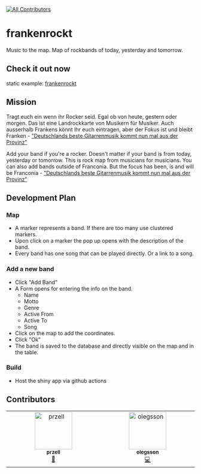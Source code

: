 <!-- ALL-CONTRIBUTORS-BADGE:START - Do not remove or modify this section -->
[![All Contributors](https://img.shields.io/badge/all_contributors-2-orange.svg?style=flat-square)](#contributors-)
<!-- ALL-CONTRIBUTORS-BADGE:END -->

# frankenrockt
Music to the map. Map of rockbands of today, yesterday and tomorrow.

## Check it out now

static example: [frankenrockt](https://przell.github.io/frankenrockt/)

## Mission
Tragt euch ein wenn ihr Rocker seid. Egal ob von heute, gestern oder morgen. Das ist eine Landrockkarte von Musikern für Musiker. Auch ausserhalb Frankens könnt Ihr euch eintragen, aber der Fokus ist und bleibt Franken - ["Deutschlands beste Gitarrenmusik kommt nun mal aus der Provinz"](https://www.br.de/radio/bayern2/sendungen/podcasts/fraenkische-garagenbands-aus-den-spaeten-achtzigern-102.html "BR2 Nachtmix - Fränkische Garagenrockbands auf den späten 80ern")

Add your band if you're a rocker. Doesn't matter if your band is from today, yesterday or tomorrow.
This is rock map from musicians for musicians. You can also add bands outside of Franconia.
But the focus has been, is and will be Franconia - ["Deutschlands beste Gitarrenmusik kommt nun mal aus der Provinz"](https://www.br.de/radio/bayern2/sendungen/podcasts/fraenkische-garagenbands-aus-den-spaeten-achtzigern-102.html "BR2 Nachtmix - Fränkische Garagenrockbands auf den späten 80ern")

## Development Plan
### Map
- A marker represents a band. If there are too many use clustered markers.
- Upon click on a marker the pop up opens with the description of the band.
- Every band has one song that can be played directly. Or a link to a song.

### Add a new band
- Click "Add Band"
- A Form opens for entering the info on the band.
  - Name
  - Motto
  - Genre
  - Active From
  - Active To
  - Song
- Click on the map to add the coordinates.
- Click "Ok"
- The band is saved to the database and directly visible on the map and in the table.

### Build
- Host the shiny app via github actions

## Contributors

<!-- ALL-CONTRIBUTORS-LIST:START - Do not remove or modify this section -->
<!-- prettier-ignore-start -->
<!-- markdownlint-disable -->
<table>
  <tbody>
    <tr>
      <td align="center" valign="top" width="14.28%"><a href="https://www.bolzanor.eu/"><img src="https://avatars.githubusercontent.com/u/51962348?v=4?s=100" width="100px;" alt="przell"/><br /><sub><b>przell</b></sub></a><br /><a href="#maintenance-przell" title="Maintenance">🚧</a></td>
      <td align="center" valign="top" width="14.28%"><a href="https://github.com/olegsson"><img src="https://avatars.githubusercontent.com/u/27994703?v=4?s=100" width="100px;" alt="olegsson"/><br /><sub><b>olegsson</b></sub></a><br /><a href="https://github.com/przell/frankenrockt/commits?author=olegsson" title="Code">💻</a></td>
    </tr>
  </tbody>
</table>

<!-- markdownlint-restore -->
<!-- prettier-ignore-end -->

<!-- ALL-CONTRIBUTORS-LIST:END -->
<!-- prettier-ignore-start -->
<!-- markdownlint-disable -->

<!-- markdownlint-restore -->
<!-- prettier-ignore-end -->

<!-- ALL-CONTRIBUTORS-LIST:END -->


